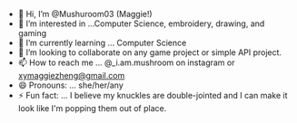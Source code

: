 - 👋 Hi, I’m @Mushuroom03 (Maggie!)
- 👀 I’m interested in ...Computer Science, embroidery, drawing, and gaming
- 🌱 I’m currently learning ... Computer Science
- 💞️ I’m looking to collaborate on any game project or simple API project. 
- 📫 How to reach me ... @_i.am.mushroom on instagram or xymaggiezheng@gmail.com
- 😄 Pronouns: ... she/her/any
- ⚡ Fun fact: ... I believe my knuckles are double-jointed and I can make it look like I'm popping them out of place. 

<!---
Mushuroom03/Mushuroom03 is a ✨ special ✨ repository because its `README.md` (this file) appears on your GitHub profile.
You can click the Preview link to take a look at your changes.
--->
